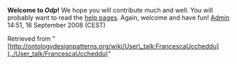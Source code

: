 __Welcome to _Odp_!__ We hope you will contribute much and well. 
You will probably want to read the [help pages](http://ontologydesignpatterns.org/wiki/Help:Contents "Help:Contents"). Again, welcome and have fun! [Admin](http://ontologydesignpatterns.org/wiki/index.php?title=User:Admin&action=edit&redlink=1 "User:Admin (not yet written)") 14:51, 16 September 2008 (CEST)





Retrieved from "[http://ontologydesignpatterns.org/wiki/User\_talk:FrancescaUccheddu](../User_talk/FrancescaUccheddu)"